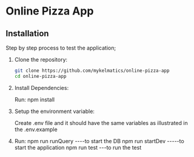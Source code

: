 # Online Pizza App


## Installation
Step by step process to test the application;

1. Clone the repository:

   ```bash
   git clone https://github.com/mykelmatics/online-pizza-app
   cd online-pizza-app

2.  Install Dependencies:
    
    Run:  npm install

3.   Setup the environment variable:
     
      Create .env file and it should have the same variables as illustrated in the .env.example

 4.   Run:
      npm run runQuery  ----to start the DB
      npm run startDev  -----to start the application
      npm run test     ---to run the test
            

